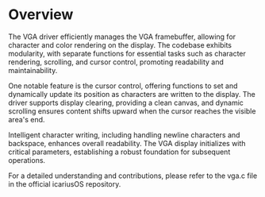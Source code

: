 # Overview

The VGA driver efficiently manages the VGA framebuffer, allowing for character and color rendering on the display. The codebase exhibits modularity, with separate functions for essential tasks such as character rendering, scrolling, and cursor control, promoting readability and maintainability.

One notable feature is the cursor control, offering functions to set and dynamically update its position as characters are written to the display. The driver supports display clearing, providing a clean canvas, and dynamic scrolling ensures content shifts upward when the cursor reaches the visible area's end.

Intelligent character writing, including handling newline characters and backspace, enhances overall readability. The VGA display initializes with critical parameters, establishing a robust foundation for subsequent operations.

For a detailed understanding and contributions, please refer to the vga.c file in the official icariusOS repository.